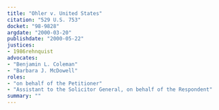 ```yaml
---
title: "Ohler v. United States"
citation: "529 U.S. 753"
docket: "98-9828"
argdate: "2000-03-20"
publishdate: "2000-05-22"
justices:
- 1986rehnquist
advocates:
- "Benjamin L. Coleman"
- "Barbara J. McDowell"
roles:
- "on behalf of the Petitioner"
- "Assistant to the Solicitor General, on behalf of the Respondent"
summary: ""
---
```



